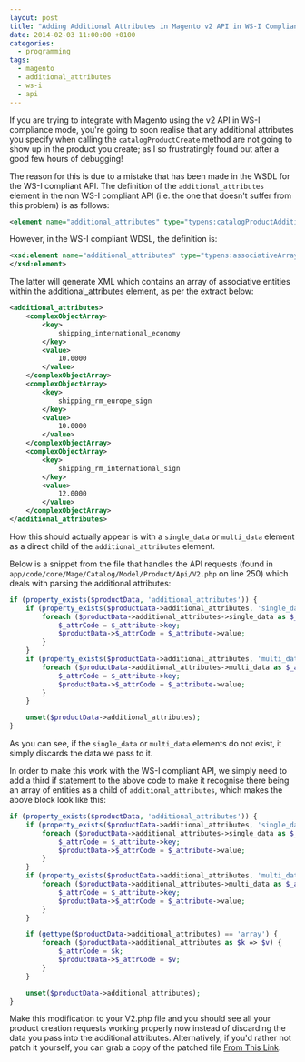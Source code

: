 ```yaml
---
layout: post
title: "Adding Additional Attributes in Magento v2 API in WS-I Compliance Mode"
date: 2014-02-03 11:00:00 +0100
categories:
  - programming
tags:
  - magento
  - additional_attributes
  - ws-i
  - api
---
```

If you are trying to integrate with Magento using the v2 API in WS-I compliance mode, you're going to soon realise that any additional attributes you specify when calling the `catalogProductCreate` method are not going to show up in the product you create; as I so frustratingly found out after a good few hours of debugging!

The reason for this is due to a mistake that has been made in the WSDL for the WS-I compliant API. The definition of the `additional_attributes` element in the non WS-I compliant API (i.e. the one that doesn't suffer from this problem) is as follows:

```xml
<element name="additional_attributes" type="typens:catalogProductAdditionalAttributesEntity" minOccurs="0"/>
```

However, in the WS-I compliant WDSL, the definition is:

```xml
<xsd:element name="additional_attributes" type="typens:associativeArray" minOccurs="0">
</xsd:element>
```

The latter will generate XML which contains an array of associative entities within the additional_attributes element, as per the extract below:

```xml
<additional_attributes>
    <complexObjectArray>
        <key>
            shipping_international_economy
        </key>
        <value>
            10.0000
        </value>
    </complexObjectArray>
    <complexObjectArray>
        <key>
            shipping_rm_europe_sign
        </key>
        <value>
            10.0000
        </value>
    </complexObjectArray>
    <complexObjectArray>
        <key>
            shipping_rm_international_sign
        </key>
        <value>
            12.0000
        </value>
    </complexObjectArray>
</additional_attributes>
```

How this should actually appear is with a `single_data` or `multi_data` element as a direct child of the `additional_attributes` element.

Below is a snippet from the file that handles the API requests (found in `app/code/core/Mage/Catalog/Model/Product/Api/V2.php` on line 250) which deals with parsing the additional attributes:

```php
if (property_exists($productData, 'additional_attributes')) {
    if (property_exists($productData->additional_attributes, 'single_data')) {
        foreach ($productData->additional_attributes->single_data as $_attribute) {
            $_attrCode = $_attribute->key;
            $productData->$_attrCode = $_attribute->value;
        }
    }
    if (property_exists($productData->additional_attributes, 'multi_data')) {
        foreach ($productData->additional_attributes->multi_data as $_attribute) {
            $_attrCode = $_attribute->key;
            $productData->$_attrCode = $_attribute->value;
        }
    }

    unset($productData->additional_attributes);
}
```

As you can see, if the `single_data` or `multi_data` elements do not exist, it simply discards the data we pass to it.

In order to make this work with the WS-I compliant API, we simply need to add a third if statement to the above code to make it recognise there being an array of entities as a child of `additional_attributes`, which makes the above block look like this:

```php
if (property_exists($productData, 'additional_attributes')) {
    if (property_exists($productData->additional_attributes, 'single_data')) {
        foreach ($productData->additional_attributes->single_data as $_attribute) {
            $_attrCode = $_attribute->key;
            $productData->$_attrCode = $_attribute->value;
        }
    }
    if (property_exists($productData->additional_attributes, 'multi_data')) {
        foreach ($productData->additional_attributes->multi_data as $_attribute) {
            $_attrCode = $_attribute->key;
            $productData->$_attrCode = $_attribute->value;
        }
    }

    if (gettype($productData->additional_attributes) == 'array') {
        foreach ($productData->additional_attributes as $k => $v) {
            $_attrCode = $k;
            $productData->$_attrCode = $v;
        }
    }

    unset($productData->additional_attributes);
}
```

Make this modification to your V2.php file and you should see all your product creation requests working properly now instead of discarding the data you pass into the additional attributes. Alternatively, if you'd rather not patch it yourself, you can grab a copy of the patched file [From This Link](https://drive.google.com/open?id=1GViC7Gv7lYJAlLcZbKKW6ZBv4X5qpaEN).
